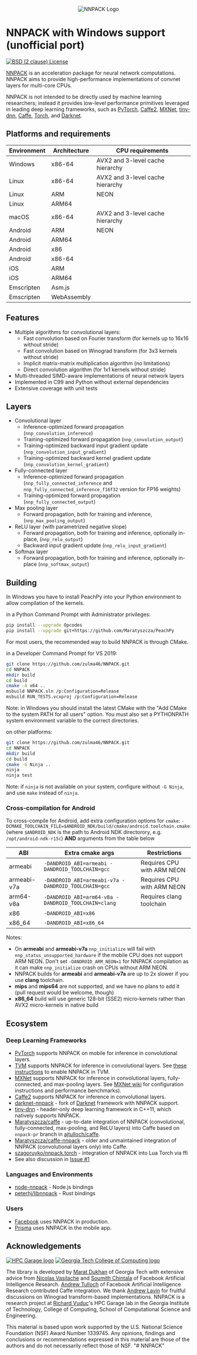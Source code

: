 <p align="center"><img src="https://maratyszcza.github.io/NNPACK/NNPACK.png" alt="NNPACK Logo" title="NNPACK"/></p>

# NNPACK with Windows support (unofficial port)
[![BSD (2 clause) License](https://img.shields.io/badge/License-BSD%202--Clause%20%22Simplified%22%20License-blue.svg)](https://github.com/Maratyszcza/NNPACK/blob/master/LICENSE)

[NNPACK](https://github.com/Maratyszcza/NNPACK) is an acceleration package for neural network computations. NNPACK aims to provide high-performance implementations of convnet layers for multi-core CPUs.

NNPACK is not intended to be directly used by machine learning researchers; instead it provides low-level performance primitives leveraged in leading deep learning frameworks, such as [PyTorch](http://pytorch.org/), [Caffe2](https://caffe2.ai/), [MXNet](http://mxnet.io), 
[tiny-dnn](https://tiny-dnn.readthedocs.io/), [Caffe](http://caffe.berkeleyvision.org/), [Torch](http://torch.ch/), and [Darknet](https://pjreddie.com/darknet/).

## Platforms and requirements

| Environment  | Architecture  | CPU requirements                 |
| ------------ | ------------- | -------------------------------- |
| Windows      | x86-64        | AVX2 and 3-level cache hierarchy |
| Linux        | x86-64        | AVX2 and 3-level cache hierarchy |
| Linux        | ARM           | NEON                             |
| Linux        | ARM64         |                                  |
| macOS        | x86-64        | AVX2 and 3-level cache hierarchy |
| Android      | ARM           | NEON                             |
| Android      | ARM64         |                                  |
| Android      | x86           |                                  |
| Android      | x86-64        |                                  |
| iOS          | ARM           |                                  |
| iOS          | ARM64         |                                  |
| Emscripten   | Asm.js        |                                  |
| Emscripten   | WebAssembly   |                                  |

## Features

- Multiple algorithms for convolutional layers:
  - Fast convolution based on Fourier transform (for kernels up to 16x16 without stride)
  - Fast convolution based on Winograd transform (for 3x3 kernels without stride)
  - Implicit matrix-matrix multiplication algorithm (no limitations)
  - Direct convolution algorithm (for 1x1 kernels without stride)
- Multi-threaded SIMD-aware implementations of neural network layers
- Implemented in C99 and Python without external dependencies
- Extensive coverage with unit tests

## Layers

- Convolutional layer
  - Inference-optimized forward propagation (`nnp_convolution_inference`)
  - Training-optimized forward propagation (`nnp_convolution_output`)
  - Training-optimized backward input gradient update (`nnp_convolution_input_gradient`)
  - Training-optimized backward kernel gradient update (`nnp_convolution_kernel_gradient`)
- Fully-connected layer
  - Inference-optimized forward propagation (`nnp_fully_connected_inference` and `nnp_fully_connected_inference_f16f32` version for FP16 weights)
  - Training-optimized forward propagation (`nnp_fully_connected_output`)
- Max pooling layer
  - Forward propagation, both for training and inference, (`nnp_max_pooling_output`)
- ReLU layer (with parametrized negative slope)
  - Forward propagation, both for training and inference, optionally in-place, (`nnp_relu_output`)
  - Backward input gradient update (`nnp_relu_input_gradient`)
- Softmax layer
  - Forward propagation, both for training and inference, optionally in-place (`nnp_softmax_output`)

## Building

In Windows you have to install PeachPy into your Python environment to allow compilation of the kernels.

in a Python Command Prompt with Administrator privileges:
```bash
pip install --upgrade Opcodes
pip install --upgrade git+https://github.com/Maratyszcza/PeachPy
```

For most users, the recommended way to build NNPACK is through CMake.

in a Developer Command Prompt for VS 2019:
```bash
git clone https://github.com/zulma46/NNPACK.git
cd NNPACK
mkdir build
cd build
cmake -A x64 ..
msbuild NNPACK.sln /p:Configuration=Release
msbuild RUN_TESTS.vcxproj /p:Configuration=Release
```
Note: in Windows you should install the latest CMake with the "Add CMake to the system PATH for all users" option. You must also set a PYTHONPATH system environment variable to the correct directories.


on other platforms:
```bash
git clone https://github.com/zulma46/NNPACK.git
cd NNPACK
mkdir build
cd build
cmake -G Ninja ..
ninja
ninja test
```

Note: if `ninja` is not available on your system, configure without `-G Ninja`, and use `make` instead of `ninja`.

### Cross-compilation for Android

To cross-compile for Android, add extra configuration options for `cmake`: `-DCMAKE_TOOLCHAIN_FILE=$ANDROID_NDK/build/cmake/android.toolchain.cmake` (where `$ANDROID_NDK` is the path to Android NDK directorory, e.g. `/opt/android-ndk-r15c`) **AND** arguments from the table below

| ABI         | Extra cmake args                                    | Restrictions               |
| ----------- | --------------------------------------------------- | -------------------------- |
| armeabi     | `-DANDROID_ABI=armeabi -DANDROID_TOOLCHAIN=gcc`     | Requires CPU with ARM NEON |
| armeabi-v7a | `-DANDROID_ABI=armeabi-v7a -DANDROID_TOOLCHAIN=gcc` | Requires CPU with ARM NEON |
| arm64-v8a   | `-DANDROID_ABI=arm64-v8a -DANDROID_TOOLCHAIN=clang` | Requires clang toolchain   |
| x86         | `-DANDROID_ABI=x86`                                 |                            |
| x86_64      | `-DANDROID_ABI=x86_64`                              |                            |

Notes:
- On **armeabi** and **armeabi-v7a** `nnp_initialize` will fail with `nnp_status_unsupported_hardware` if the mobile CPU does not support ARM NEON. Don't set `-DANDROID_ARM_NEON=1` for NNPACK compilation as it can make `nnp_initialize` crash on CPUs without ARM NEON.
- NNPACK builds for **armeabi** and **armeabi-v7a** are up to 2x slower if you use **clang** toolchain.
- **mips** and **mips64** are not supported, and we have no plans to add it (pull request would be welcome, though)
- **x86_64** build will use generic 128-bit (SSE2) micro-kernels rather than AVX2 micro-kernels in native build

## Ecosystem

### Deep Learning Frameworks
- [PyTorch](http://pytorch.org/) supports NNPACK on mobile for inference in convolutional layers.
- [TVM](https://tvm.apache.org/) supports NNPACK for inference in convolutional layers. See [these instructions](https://github.com/apache/incubator-tvm/blob/master/docs/install/nnpack.md) to enable NNPACK in TVM.
- [MXNet](http://mxnet.io) supports NNPACK for inference in convolutional layers, fully-connected, and max-pooling layers. See [MXNet wiki](https://mxnet.incubator.apache.org/how_to/nnpack.html) for configuration instructions and performance benchmarks).
- [Caffe2](http://caffe2.ai) supports NNPACK for inference in convolutional layers.
- [darknet-nnpack](https://github.com/thomaspark-pkj/darknet-nnpack) - fork of [Darknet](https://pjreddie.com/darknet/) framework with NNPACK support.
- [tiny-dnn](https://github.com/tiny-dnn/tiny-dnn) - header-only deep learning framework in C++11, which natively supports NNPACK.
- [Maratyszcza/caffe](https://github.com/Maratyszcza/caffe) - up-to-date integration of NNPACK (convolutional, fully-connected, max-pooling, and ReLU layers) into Caffe based on `nnpack-pr` branch in [ajtulloch/caffe](https://github.com/ajtulloch/caffe/tree/nnpack-pr).
- [Maratyszcza/caffe-nnpack](https://github.com/Maratyszcza/caffe-nnpack) - older and unmaintained integration of NNPACK (convolutional layers only) into Caffe.
- [szagoruyko/nnpack.torch](https://github.com/szagoruyko/nnpack.torch) - integration of NNPACK into Lua Torch via ffi
- See also discussion in [Issue #1](https://github.com/Maratyszcza/NNPACK/issues/1)

### Languages and Environments
- [node-nnpack](https://www.npmjs.com/package/node-nnpack) - Node.js bindings
- [peterhj/libnnpack](https://github.com/peterhj/libnnpack) - Rust bindings

### Users

- [Facebook](https://www.facebook.com) uses NNPACK in production.
- [Prisma](https://prisma-ai.com) uses NNPACK in the mobile app.

## Acknowledgements

[![HPC Garage logo](https://github.com/Maratyszcza/PeachPy/blob/master/logo/hpcgarage.png)](http://hpcgarage.org)
[![Georgia Tech College of Computing logo](https://github.com/Maratyszcza/PeachPy/blob/master/logo/college-of-computing.gif)](http://www.cse.gatech.edu/)

The library is developed by [Marat Dukhan](http://www.maratdukhan.com) of Georgia Tech with extensive advice from [Nicolas Vasilache](https://research.facebook.com/nicolas-vasilache) and [Soumith Chintala](http://soumith.ch/) of Facebook Artificial Intelligence Research. [Andrew Tulloch](http://tullo.ch/) of Facebook Artificial Intelligence Research contributed Caffe integration. We thank [Andrew Lavin](https://github.com/andravin) for fruitful discussions on Winograd transform-based implementations. NNPACK is a research project at [Richard Vuduc](http://vuduc.org)'s HPC Garage lab in the Georgia Institute of Technology, College of Computing, School of Computational Science and Engineering.

This material is based upon work supported by the U.S. National Science Foundation (NSF) Award Number 1339745. Any opinions, findings and conclusions or recommendations expressed in this material are those of the authors and do not necessarily reflect those of NSF.
"# NNPACK" 
